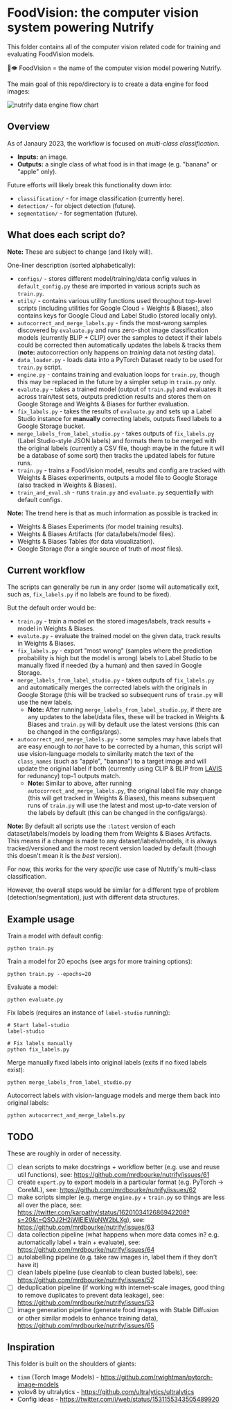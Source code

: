 # FoodVision: the computer vision system powering Nutrify

This folder contains all of the computer vision related code for training and evaluating FoodVision models.

🍔👁️ FoodVision = the name of the computer vision model powering Nutrify.

The main goal of this repo/directory is to create a data engine for food images:

<img src="https://user-images.githubusercontent.com/16750345/215626025-bde8bcf3-eccb-4695-a330-6532767f5bbe.png" alt="nutrify data engine flow chart" title="Nutrify data engine flow chart January 2023">

## Overview

As of Janaury 2023, the workflow is focused on *multi-class classification*.

* **Inputs:** an image.
* **Outputs:** a single class of what food is in that image (e.g. "banana" or "apple" only).

Future efforts will likely break this functionality down into:
* `classification/` - for image classification (currently here).
* `detection/` - for object detection (future).
* `segmentation/` - for segmentation (future).

## What does each script do?

**Note:** These are subject to change (and likely will).

One-liner description (sorted alphabetically):

* `configs/` - stores different model/training/data config values in `default_config.py` these are imported in various scripts such as `train.py`.
* `utils/` - contains various utility functions used throughout top-level scripts (including utilities for Google Cloud + Weights & Biases), also contains keys for Google Cloud and Label Studio (stored locally only).
* `autocorrect_and_merge_labels.py` - finds the most-wrong samples discovered by `evaluate.py` and runs zero-shot image classification models (currently BLIP + CLIP) over the samples to detect if their labels could be corrected then automatically updates the labels & tracks them (**note:** autocorrection only happens on *training* data not *testing* data).
* `data_loader.py` - loads data into a PyTorch Dataset ready to be used for `train.py` script.
* `engine.py` - contains training and evaluation loops for `train.py`, though this may be replaced in the future by a simpler setup in `train.py` only.
* `evalute.py` - takes a trained model (output of `train.py`) and evaluates it across train/test sets, outputs prediction results and stores them on Google Storage and Weights & Biases for further evaluation.
* `fix_labels.py` - takes the results of `evaluate.py` and sets up a Label Studio instance for **manually** correcting labels, outputs fixed labels to a Google Storage bucket.
* `merge_labels_from_label_studio.py` - takes outputs of `fix_labels.py` (Label Studio-style JSON labels) and formats them to be merged with the original labels (currently a CSV file, though maybe in the future it will be a database of some sort) then tracks the updated labels for future runs.
* `train.py` - trains a FoodVision model, results and config are tracked with Weights & Biases experiments, outputs a model file to Google Storage (also tracked in Weights & Biases).
* `train_and_eval.sh` - runs `train.py` and `evaluate.py` sequentially with default configs.

**Note:** The trend here is that as much information as possible is tracked in:
* Weights & Biases Experiments (for model training results).
* Weights & Biases Artifacts (for data/labels/model files).
* Weights & Biases Tables (for data visualization).
* Google Storage (for a single source of truth of *most* files).

## Current workflow

The scripts can generally be run in any order (some will automatically exit, such as, `fix_labels.py` if no labels are found to be fixed).

But the default order would be:
- `train.py` - train a model on the stored images/labels, track results + model in Weights & Biases.
- `evalute.py` - evaluate the trained model on the given data, track results in Weights & Biases.
- `fix_labels.py` - export "most wrong" (samples where the prediction probability is high but the model is wrong) labels to Label Studio to be manually fixed if needed (by a human) and then saved in Google Storage.
- `merge_labels_from_label_studio.py` - takes outputs of `fix_labels.py` and automatically merges the corrected labels with the originals in Google Storage (this will be tracked so subsequent runs of `train.py` will use the new labels.
   - **Note:** After running `merge_labels_from_label_studio.py`, if there are any updates to the label/data files, these will be tracked in Weights & Biases and `train.py` will by default use the latest versions (this can be changed in the configs/args).
- `autocorrect_and_merge_labels.py` - some samples may have labels that are easy enough to *not* have to be corrected by a human, this script will use vision-language models to similarity match the text of the `class_names` (such as "apple", "banana") to a target image and will update the original label if both (currently using CLIP & BLIP from [LAVIS](https://github.com/salesforce/LAVIS) for redunancy) top-1 outputs match.
   - **Note:** Similar to above, after running `autocorrect_and_merge_labels.py`, the original label file may change (this will get tracked in Weights & Biases), this means subsequent runs of `train.py` will use the latest and most up-to-date version of the labels by default (this can be changed in the configs/args).
   
 **Note:** By default all scripts use the `:latest` version of each dataset/labels/models by loading them from Weights & Biases Artifacts. This means if a change is made to any dataset/labels/models, it is always tracked/versioned and the most recent version loaded by default (though this doesn't mean it is the *best* version).

For now, this works for the very *specific* use case of Nutrify's multi-class classification.

However, the overall steps would be similar for a different type of problem (detection/segmentation), just with different data structures. 
   
## Example usage

Train a model with default config:

```
python train.py
```

Train a model for 20 epochs (see args for more training options):

```
python train.py --epochs=20
```

Evaluate a model:

```
python evaluate.py
```

Fix labels (requires an instance of `label-studio` running):

```
# Start label-studio
label-studio

# Fix labels manually
python fix_labels.py
```

Merge manually fixed labels into original labels (exits if no fixed labels exist):

```
python merge_labels_from_label_studio.py
```

Autocorrect labels with vision-language models and merge them back into original labels:

```
python autocorrect_and_merge_labels.py
```

## TODO

These are roughly in order of necessity.

- [ ] clean scripts to make docstrings + workflow better (e.g. use and reuse util functions), see: https://github.com/mrdbourke/nutrify/issues/61 
- [ ] create `export.py` to export models in a particular format (e.g. PyTorch -> CoreML), see: https://github.com/mrdbourke/nutrify/issues/62 
- [ ] make scripts simpler (e.g. merge `engine.py` + `train.py` so things are less all over the place, see: https://twitter.com/karpathy/status/1620103412686942208?s=20&t=QSOJ2H2jWIElEWpNW2bLXg), see: https://github.com/mrdbourke/nutrify/issues/63 
- [ ] data collection pipeline (what happens when more data comes in? e.g. automatically label + train + evaluate), see: https://github.com/mrdbourke/nutrify/issues/64 
- [ ] autolabelling pipeline (e.g. take raw images in, label them if they don't have it) 
- [ ] clean labels pipeline (use cleanlab to clean busted labels), see: https://github.com/mrdbourke/nutrify/issues/52 
- [ ] deduplication pipeline (if working with internet-scale images, good thing to remove duplicates to prevent data leakage), see: https://github.com/mrdbourke/nutrify/issues/53 
- [ ] image generation pipeline (generate food images with Stable Diffusion or other similar models to enhance training data), https://github.com/mrdbourke/nutrify/issues/65

## Inspiration

This folder is built on the shoulders of giants:

* `timm` (Torch Image Models) - https://github.com/rwightman/pytorch-image-models
* yolov8 by ultralytics - https://github.com/ultralytics/ultralytics 
* Config ideas - https://twitter.com/i/web/status/1531155343505489920 
